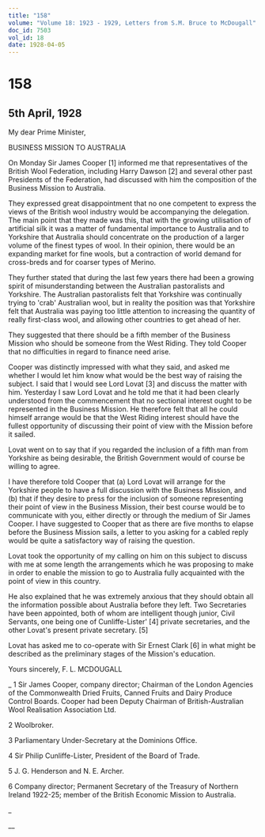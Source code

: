 ```yaml
---
title: "158"
volume: "Volume 18: 1923 - 1929, Letters from S.M. Bruce to McDougall"
doc_id: 7503
vol_id: 18
date: 1928-04-05
---
```


# 158

## 5th April, 1928

My dear Prime Minister,

BUSINESS MISSION TO AUSTRALIA

On Monday Sir James Cooper [1] informed me that representatives of the British Wool Federation, including Harry Dawson [2] and several other past Presidents of the Federation, had discussed with him the composition of the Business Mission to Australia.

They expressed great disappointment that no one competent to express the views of the British wool industry would be accompanying the delegation. The main point that they made was this, that with the growing utilisation of artificial silk it was a matter of fundamental importance to Australia and to Yorkshire that Australia should concentrate on the production of a larger volume of the finest types of wool. In their opinion, there would be an expanding market for fine wools, but a contraction of world demand for cross-breds and for coarser types of Merino.

They further stated that during the last few years there had been a growing spirit of misunderstanding between the Australian pastoralists and Yorkshire. The Australian pastoralists felt that Yorkshire was continually trying to 'crab' Australian wool, but in reality the position was that Yorkshire felt that Australia was paying too little attention to increasing the quantity of really first-class wool, and allowing other countries to get ahead of her.

They suggested that there should be a fifth member of the Business Mission who should be someone from the West Riding. They told Cooper that no difficulties in regard to finance need arise.

Cooper was distinctly impressed with what they said, and asked me whether I would let him know what would be the best way of raising the subject. I said that I would see Lord Lovat [3] and discuss the matter with him. Yesterday I saw Lord Lovat and he told me that it had been clearly understood from the commencement that no sectional interest ought to be represented in the Business Mission. He therefore felt that all he could himself arrange would be that the West Riding interest should have the fullest opportunity of discussing their point of view with the Mission before it sailed.

Lovat went on to say that if you regarded the inclusion of a fifth man from Yorkshire as being desirable, the British Government would of course be willing to agree.

I have therefore told Cooper that (a) Lord Lovat will arrange for the Yorkshire people to have a full discussion with the Business Mission, and (b) that if they desire to press for the inclusion of someone representing their point of view in the Business Mission, their best course would be to communicate with you, either directly or through the medium of Sir James Cooper. I have suggested to Cooper that as there are five months to elapse before the Business Mission sails, a letter to you asking for a cabled reply would be quite a satisfactory way of raising the question.

Lovat took the opportunity of my calling on him on this subject to discuss with me at some length the arrangements which he was proposing to make in order to enable the mission to go to Australia fully acquainted with the point of view in this country.

He also explained that he was extremely anxious that they should obtain all the information possible about Australia before they left. Two Secretaries have been appointed, both of whom are intelligent though junior, Civil Servants, one being one of Cunliffe-Lister' [4] private secretaries, and the other Lovat's present private secretary. [5]

Lovat has asked me to co-operate with Sir Ernest Clark [6] in what might be described as the preliminary stages of the Mission's education.

Yours sincerely, F. L. MCDOUGALL 

_ 1 Sir James Cooper, company director; Chairman of the London Agencies of the Commonwealth Dried Fruits, Canned Fruits and Dairy Produce Control Boards. Cooper had been Deputy Chairman of British-Australian Wool Realisation Association Ltd.

2 Woolbroker.

3 Parliamentary Under-Secretary at the Dominions Office.

4 Sir Philip Cunliffe-Lister, President of the Board of Trade.

5 J. G. Henderson and N. E. Archer.

6 Company director; Permanent Secretary of the Treasury of Northern Ireland 1922-25; member of the British Economic Mission to Australia.

_

__
